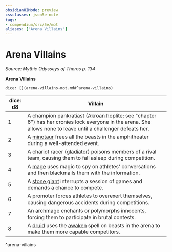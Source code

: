 ```yaml
---
obsidianUIMode: preview
cssclasses: json5e-note
tags:
- compendium/src/5e/mot
aliases: ["Arena Villains"]
---
```

# Arena Villains
*Source: Mythic Odysseys of Theros p. 134* 

**Arena Villains**

`dice: [](arena-villains-mot.md#^arena-villains)`

| dice: d8 | Villain |
|----------|---------|
| 1 | A champion pankratiast ([Akroan hoplite](/3-Mechanics/CLI/bestiary/humanoid/akroan-hoplite-mot.md); see "chapter 6") has her cronies lock everyone in the arena. She allows none to leave until a challenger defeats her. |
| 2 | A [minotaur](/3-Mechanics/CLI/bestiary/monstrosity/minotaur.md) frees all the beasts in the amphitheater during a well-attended event. |
| 3 | A chariot racer ([gladiator](/3-Mechanics/CLI/bestiary/humanoid/gladiator.md)) poisons members of a rival team, causing them to fall asleep during competition. |
| 4 | A [mage](/3-Mechanics/CLI/bestiary/humanoid/mage.md) uses magic to spy on athletes' conversations and then blackmails them with the information. |
| 5 | A [stone giant](/3-Mechanics/CLI/bestiary/giant/stone-giant.md) interrupts a session of games and demands a chance to compete. |
| 6 | A promoter forces athletes to overexert themselves, causing dangerous accidents during competitions. |
| 7 | An [archmage](/3-Mechanics/CLI/bestiary/humanoid/archmage.md) enchants or polymorphs innocents, forcing them to participate in brutal contests. |
| 8 | A [druid](/3-Mechanics/CLI/bestiary/humanoid/druid.md) uses the [awaken](/3-Mechanics/CLI/spells/awaken.md) spell on beasts in the arena to make them more capable competitors. |
^arena-villains